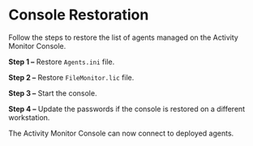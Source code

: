# Console Restoration

Follow the steps to restore the list of agents managed on the Activity Monitor Console.

**Step 1 –** Restore `Agents.ini` file.

**Step 2 –** Restore `FileMonitor.lic` file.

**Step 3 –** Start the console.

**Step 4 –** Update the passwords if the console is restored on a different workstation.

The Activity Monitor Console can now connect to deployed agents.
